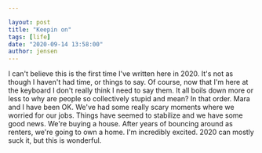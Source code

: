 ```yaml
---

layout: post
title: "Keepin on"
tags: [life]
date: "2020-09-14 13:58:00"
author: jensen
---
```


I can't believe this is the first time I've written here in 2020. It's not as though I haven't had time, or things to say. Of course, now that I'm here at the keyboard I don't really think I need to say them. It all boils down more or less to why are people so collectively stupid and mean? In that order. Mara and I have been OK. We've had some really scary moments where we worried for our jobs. Things have seemed to stabilize and we have some good news. We're buying a house. After years of bouncing around as renters, we're going to own a home. I'm incredibly excited. 2020 can mostly suck it, but this is wonderful. 